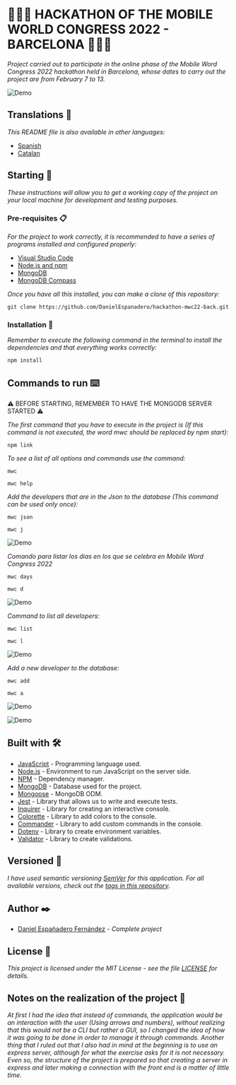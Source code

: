 # 🧑🏻‍💻 HACKATHON OF THE MOBILE WORLD CONGRESS 2022 - BARCELONA 🧑🏻‍💻

_Project carried out to participate in the online phase of the Mobile Word Congress 2022 hackathon held in Barcelona, whose dates to carry out the project are from February 7 to 13._

![Demo](https://github.com/DanielEspanadero/hackathon-mwc22-back/blob/develop/docs/mwc22back.png)

## Translations 💬
_This README file is also available in other languages:_
- [Spanish](https://github.com/DanielEspanadero/hackathon-mwc22-back/blob/develop/docs/README-es.md)
- [Catalan](https://github.com/DanielEspanadero/hackathon-mwc22-back/blob/develop/docs/README-cat.md)

## Starting 🚀
_These instructions will allow you to get a working copy of the project on your local machine for development and testing purposes._

### Pre-requisites 📋
_For the project to work correctly, it is recommended to have a series of programs installed and configured properly:_
- [Visual Studio Code](https://code.visualstudio.com/download)
- [Node.js and npm](https://nodejs.org/es/)
- [MongoDB](https://docs.mongodb.com/manual/installation/)
- [MongoDB Compass](https://www.mongodb.com/products/compass)

_Once you have all this installed, you can make a clone of this repository:_
```
git clone https://github.com/DanielEspanadero/hackathon-mwc22-back.git
```

### Installation 🔧
_Remember to execute the following command in the terminal to install the dependencies and that everything works correctly:_
```
npm install
```

## Commands to run ⌨️

⚠️ BEFORE STARTING, REMEMBER TO HAVE THE MONGODB SERVER STARTED ⚠️

_The first command that you have to execute in the project is (If this command is not executed, the word mwc should be replaced by npm start):_
```
npm link
```

_To see a list of all options and commands use the command:_
```
mwc
```
```
mwc help
```

_Add the developers that are in the Json to the database (This command can be used only once):_
```
mwc json
```
```
mwc j
```

![Demo](https://github.com/DanielEspanadero/hackathon-mwc22-back/blob/develop/docs/mwc%20json.png)

_Comando para listar los dias en los que se celebra en Mobile Word Congress 2022_
```
mwc days
```
```
mwc d
```

![Demo](https://github.com/DanielEspanadero/hackathon-mwc22-back/blob/develop/docs/mwc-days.png)

_Command to list all developers:_
```
mwc list
```
```
mwc l
```

![Demo](https://github.com/DanielEspanadero/hackathon-mwc22-back/blob/develop/docs/mwc-list.png)

_Add a new developer to the database:_
```
mwc add
```
```
mwc a
```

![Demo](https://github.com/DanielEspanadero/hackathon-mwc22-back/blob/develop/docs/mwc-add.png)

![Demo](https://github.com/DanielEspanadero/hackathon-mwc22-back/blob/develop/docs/mwc-added.png)


## Built with 🛠️
* [JavaScript](https://developer.mozilla.org/es/docs/Web/JavaScript) - Programming language used.
* [Node.js](https://nodejs.org/es/docs/) - Environment to run JavaScript on the server side.
* [NPM](https://www.npmjs.com/) - Dependency manager.
* [MongoDB](https://docs.mongodb.com/) - Database used for the project.
* [Mongoose](https://mongoosejs.com/docs/guide.html) - MongoDB ODM.
* [Jest](https://jestjs.io/docs/getting-started) - Library that allows us to write and execute tests.
* [Inquirer](https://github.com/SBoudrias/Inquirer.js) - Library for creating an interactive console.
* [Colorette](https://github.com/jorgebucaran/colorette) - Library to add colors to the console.
* [Commander](https://www.npmjs.com/package/commander) - Library to add custom commands in the console.
* [Dotenv](https://www.npmjs.com/package/dotenv) - Library to create environment variables.
* [Validator](https://www.npmjs.com/package/validator) - Library to create validations.

## Versioned 📌
_I have used semantic versioning [SemVer](http://semver.org/) for this application. For all available versions, check out the [tags in this repository](https://github.com/DanielEspanadero/hackathon-mwc22-back/tags)._

## Author ✒️
* [Daniel Españadero Fernández](https://github.com/DanielEspanadero) - *Complete project*

## License 📄
_This project is licensed under the MIT License - see the file [LICENSE](https://github.com/DanielEspanadero/hackathon-mwc22-back/blob/develop/LICENSE) for details._


## Notes on the realization of the project 📝

_At first I had the idea that instead of commands, the application would be an interaction with the user (Using arrows and numbers), without realizing that this would not be a CLI but rather a GUI, so I changed the idea of how it was going to be done in order to manage it through commands. Another thing that I ruled out that I also had in mind at the beginning is to use an express server, although for what the exercise asks for it is not necessary. Even so, the structure of the project is prepared so that creating a server in express and later making a connection with the front end is a matter of little time._